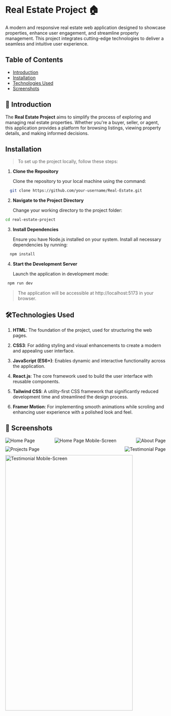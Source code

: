 # Real Estate Project 🏠

A modern and responsive real estate web application designed to showcase properties, enhance user engagement, and streamline property management. This project integrates cutting-edge technologies to deliver a seamless and intuitive user experience.

## Table of Contents

- [Introduction](#introduction)
- [Installation](#installation)
- [Technologies Used](#Technologies-Used)
- [Screenshots](#screenshots)

## 📖 Introduction

The **Real Estate Project** aims to simplify the process of exploring and managing real estate properties. Whether you're a buyer, seller, or agent, this application provides a platform for browsing listings, viewing property details, and making informed decisions.

## Installation

> To set up the project locally, follow these steps:

1. **Clone the Repository**

   Clone the repository to your local machine using the command:

```bash
  git clone https://github.com/your-username/Real-Estate.git
```

2. **Navigate to the Project Directory**

   Change your working directory to the project folder:

```bash
cd real-estate-project
```

3. **Install Dependencies**

   Ensure you have Node.js installed on your system. Install all necessary dependencies by running:

```bash
  npm install
```

4. **Start the Development Server**

   Launch the application in development mode:

```bash
 npm run dev
```

> The application will be accessible at http://localhost:5173 in your browser.

## 🛠️Technologies Used

1. **HTML**: The foundation of the project, used for structuring the web pages.

2. **CSS3**: For adding styling and visual enhancements to create a modern and appealing user interface.

3. **JavaScript (ES6+)**: Enables dynamic and interactive functionality across the application.

4. **React.js**: The core framework used to build the user interface with reusable components.

5. **Tailwind CSS**: A utility-first CSS framework that significantly reduced development time and streamlined the design process.

6. **Framer Motion**: For implementing smooth animations while scroling and enhancing user experience with a polished look and feel.

## 📸 Screenshots

<div style="display:flex; flex-wrap:wrap; justify-content:space-between;align-items:center;gap:10px" >
  <img src="https://ik.imagekit.io/d3kzbpbila/thejashari_IzHjRnCP5" alt="Home Page" style="width:">
  <img src="https://ik.imagekit.io/d3kzbpbila/thejashari_TclB9NnXD" alt="Home Page Mobile-Screen" style="">
  <img src="https://ik.imagekit.io/d3kzbpbila/thejashari_BDPfRmn84" alt="About Page" style="width:">
   <img src="https://ik.imagekit.io/d3kzbpbila/thejashari_yQUSwpJvQ" alt="Projects Page" style="width:">
   <img src="https://ik.imagekit.io/d3kzbpbila/thejashari_46nKd9fMVS" alt="Testimonial Page" style="width:">
   <img src="https://ik.imagekit.io/d3kzbpbila/thejashari_jIuhmKQlS" alt="Testimonial Mobile-Screen" style="width:400px; height:800px">
</div>

